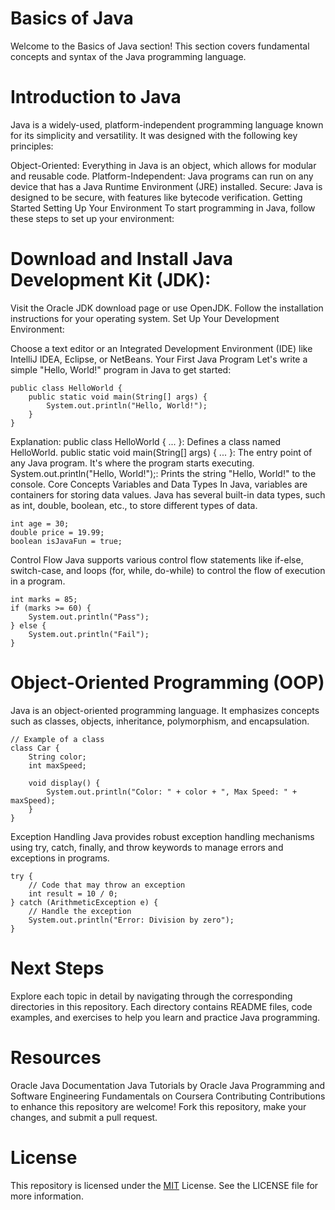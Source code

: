 # Basics of Java
Welcome to the Basics of Java section! This section covers fundamental concepts and syntax of the Java programming language.

# Introduction to Java
Java is a widely-used, platform-independent programming language known for its simplicity and versatility. It was designed with the following key principles:

Object-Oriented: Everything in Java is an object, which allows for modular and reusable code.
Platform-Independent: Java programs can run on any device that has a Java Runtime Environment (JRE) installed.
Secure: Java is designed to be secure, with features like bytecode verification.
Getting Started
Setting Up Your Environment
To start programming in Java, follow these steps to set up your environment:

# Download and Install Java Development Kit (JDK):

Visit the Oracle JDK download page or use OpenJDK.
Follow the installation instructions for your operating system.
Set Up Your Development Environment:

Choose a text editor or an Integrated Development Environment (IDE) like IntelliJ IDEA, Eclipse, or NetBeans.
Your First Java Program
Let's write a simple "Hello, World!" program in Java to get started:
```
public class HelloWorld {
    public static void main(String[] args) {
        System.out.println("Hello, World!");
    }
}
```
Explanation:
public class HelloWorld { ... }: Defines a class named HelloWorld.
public static void main(String[] args) { ... }: The entry point of any Java program. It's where the program starts executing.
System.out.println("Hello, World!");: Prints the string "Hello, World!" to the console.
Core Concepts
Variables and Data Types
In Java, variables are containers for storing data values. Java has several built-in data types, such as int, double, boolean, etc., to store different types of data.
```
int age = 30;
double price = 19.99;
boolean isJavaFun = true;
```

Control Flow
Java supports various control flow statements like if-else, switch-case, and loops (for, while, do-while) to control the flow of execution in a program.

```
int marks = 85;
if (marks >= 60) {
    System.out.println("Pass");
} else {
    System.out.println("Fail");
}
```
# Object-Oriented Programming (OOP)
Java is an object-oriented programming language. It emphasizes concepts such as classes, objects, inheritance, polymorphism, and encapsulation.

```
// Example of a class
class Car {
    String color;
    int maxSpeed;
    
    void display() {
        System.out.println("Color: " + color + ", Max Speed: " + maxSpeed);
    }
}
```
Exception Handling
Java provides robust exception handling mechanisms using try, catch, finally, and throw keywords to manage errors and exceptions in programs.
```
try {
    // Code that may throw an exception
    int result = 10 / 0;
} catch (ArithmeticException e) {
    // Handle the exception
    System.out.println("Error: Division by zero");
}
```

# Next Steps
Explore each topic in detail by navigating through the corresponding directories in this repository. Each directory contains README files, code examples, and exercises to help you learn and practice Java programming.

# Resources
Oracle Java Documentation
Java Tutorials by Oracle
Java Programming and Software Engineering Fundamentals on Coursera
Contributing
Contributions to enhance this repository are welcome! Fork this repository, make your changes, and submit a pull request.

# License
This repository is licensed under the [MIT](https://choosealicense.com/licenses/mit/) License. See the LICENSE file for more information.
